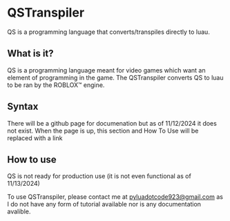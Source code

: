 
# QSTranspiler
QS is a programming language that converts/transpiles directly to luau. 
## What is it?
QS is a programming language meant for video games which want an element of programming in the game. The QSTranspiler converts QS to luau to be ran by the ROBLOX™ engine.
## Syntax
There will be a github page for documenation but as of 11/12/2024 it does not exist. When the page is up, this section and How To Use will be replaced with a link
## How to use
QS is not ready for production use (it is not even functional as of 11/13/2024)

To use QSTranspiler, please contact me at pyluadotcode923@gmail.com as I do not have any form of tutorial available nor is any documentation avalible.

